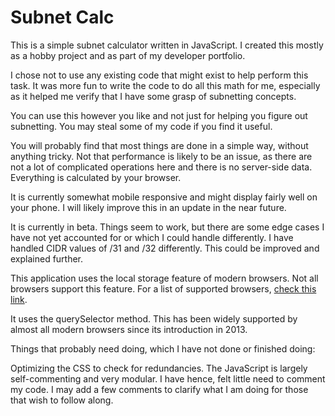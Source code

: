 # Subnet Calc
This is a simple subnet calculator written in JavaScript. I created this mostly as a hobby project and as part of my developer portfolio.

I chose not to use any existing code that might exist to help perform this task. It was more fun to write the code to do all this math for me, especially as it helped me verify that I have some grasp of subnetting concepts.

You can use this however you like and not just for helping you figure out subnetting. You may steal some of my code if you find it useful.

You will probably find that most things are done in a simple way, without anything tricky. Not that performance is likely to be an issue, as there are not a lot of complicated operations here and there is no server-side data. Everything is calculated by your browser.

It is currently somewhat mobile responsive and might display fairly well on your phone. I will likely improve this in an update in the near future.

It is currently in beta. Things seem to work, but there are some edge cases I have not yet accounted for or which I could handle differently. I have handled CIDR values of /31 and /32 differently. This could be improved and explained further.

This application uses the local storage feature of modern browsers. Not all browsers support this feature. For a list of supported browsers,  [check this link](<https://developer.mozilla.org/en-US/docs/Web/API/Window/localStorage#browser_compatibility)> "Local storage browser support").

It uses the querySelector method. This has been widely supported by almost all modern browsers since its introduction in 2013.

Things that probably need doing, which I have not done or finished doing: 

Optimizing the CSS to check for redundancies.
The JavaScript is largely self-commenting and very modular. I have hence, felt little need to comment my code. I may add a few comments to clarify what I am doing for those that wish to follow along.

